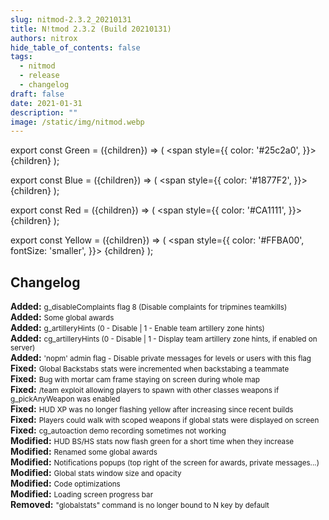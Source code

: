 ```yaml
---
slug: nitmod-2.3.2_20210131
title: N!tmod 2.3.2 (Build 20210131)
authors: nitrox
hide_table_of_contents: false
tags:
  - nitmod
  - release
  - changelog
draft: false
date: 2021-01-31
description: ""
image: /static/img/nitmod.webp
---
```


export const Green = ({children}) => (
  <span
    style={{
      color: '#25c2a0',
    }}>
    {children}
  </span>
);

export const Blue = ({children}) => (
  <span
    style={{
      color: '#1877F2',
    }}>
    {children}
  </span>
);

export const Red = ({children}) => (
  <span
    style={{
      color: '#CA1111',
    }}>
    {children}
  </span>
);

export const Yellow = ({children}) => (
  <span
    style={{
      color: '#FFBA00',
      fontSize: 'smaller',
    }}>
    {children}
  </span>
);

## Changelog

**<Green>Added:</Green>** <small>g_disableComplaints flag 8 (Disable complaints for tripmines teamkills)</small>  
**<Green>Added:</Green>** <small>Some global awards</small>  
**<Green>Added:</Green>** <small>g_artilleryHints (0 - Disable | 1 - Enable team artillery zone hints)</small>  
**<Green>Added:</Green>** <small>cg_artilleryHints (0 - Disable | 1 - Display team artillery zone hints, if enabled on server)</small>  
**<Green>Added:</Green>** <small>'nopm' admin flag - Disable private messages for levels or users with this flag</small>  
**<Blue>Fixed:</Blue>** <small>Global Backstabs stats were incremented when backstabing a teammate</small>  
**<Blue>Fixed:</Blue>** <small>Bug with mortar cam frame staying on screen during whole map</small>  
**<Blue>Fixed:</Blue>** <small>/team exploit allowing players to spawn with other classes weapons if g_pickAnyWeapon was enabled</small>  
**<Blue>Fixed:</Blue>** <small>HUD XP was no longer flashing yellow after increasing since recent builds</small>  
**<Blue>Fixed:</Blue>** <small>Players could walk with scoped weapons if global stats were displayed on screen</small>  
**<Blue>Fixed:</Blue>** <small>cg_autoaction demo recording sometimes not working</small>  
**<Yellow>Modified:</Yellow>** <small>HUD BS/HS stats now flash green for a short time when they increase</small>  
**<Yellow>Modified:</Yellow>** <small>Renamed some global awards</small>  
**<Yellow>Modified:</Yellow>** <small>Notifications popups (top right of the screen for awards, private messages...)</small>  
**<Yellow>Modified:</Yellow>** <small>Global stats window size and opacity</small>  
**<Yellow>Modified:</Yellow>** <small>Code optimizations</small>  
**<Yellow>Modified:</Yellow>** <small>Loading screen progress bar</small>  
**<Red>Removed:</Red>** <small>"globalstats" command is no longer bound to N key by default</small>

<!-- truncate -->

